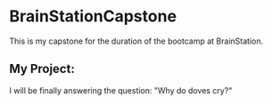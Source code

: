 # BrainStationCapstone
This is my capstone for the duration of the bootcamp at BrainStation.

## My Project:
I will be finally answering the question: "Why do doves cry?"
